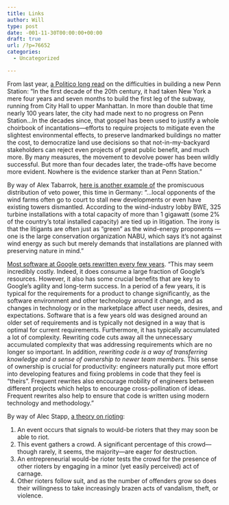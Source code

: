 ```yaml
---
title: Links
author: Will
type: post
date: -001-11-30T00:00:00+00:00
draft: true
url: /?p=76652
categories:
  - Uncategorized

---
```

From last year, [a Politico long read][1] on the difficulties in building a new Penn Station: &#8220;In the first decade of the 20th century, it had taken New York a mere four years and seven months to build the first leg of the subway, running from City Hall to upper Manhattan. In more than double that time nearly 100 years later, the city had made next to no progress on Penn Station&#8230;In the decades since, that gospel has been used to justify a whole choirbook of incantations—efforts to require projects to mitigate even the slightest environmental effects, to preserve landmarked buildings no matter the cost, to democratize land use decisions so that not-in-my-backyard stakeholders can reject even projects of great public benefit, and much more. By many measures, the movement to devolve power has been wildly successful. But more than four decades later, the trade-offs have become more evident. Nowhere is the evidence starker than at Penn Station.&#8221;

By way of Alex Tabarrok, [here is another example of][2] the promiscuous distribution of veto power, this time in Germany: &#8220;&#8230;local opponents of the wind farms often go to court to stall new developments or even have existing towers dismantled. According to the wind-industry lobby BWE, 325 turbine installations with a total capacity of more than 1 gigawatt (some 2% of the country’s total installed capacity) are tied up in litigation. The irony is that the litigants are often just as “green” as the wind-energy proponents — one is the large conservation organization NABU, which says it’s not against wind energy as such but merely demands that installations are planned with preserving nature in mind.&#8221;

[Most software at Google gets rewritten every few years][3]. &#8220;This may seem incredibly costly. Indeed, it does consume a large fraction of Google’s resources. However, it also has some crucial benefits that are key to Google’s agility and long-term success. In a period of a few years, it is typical for the requirements for a product to change significantly, as the software environment and other technology around it change, and as changes in technology or in the marketplace affect user needs, desires, and expectations. Software that is a few years old was designed around an older set of requirements and is typically not designed in a way that is optimal for current requirements. Furthermore, it has typically accumulated a lot of complexity. Rewriting code cuts away all the unnecessary accumulated complexity that was addressing requirements which are no longer so important. In addition, _rewriting code is a way of transferring knowledge and a sense of ownership to newer team members._ This sense of ownership is crucial for productivity: engineers naturally put more effort into developing features and fixing problems in code that they feel is “theirs”. Frequent rewrites also encourage mobility of engineers between different projects which helps to encourage cross-pollination of ideas. Frequent rewrites also help to ensure that code is written using modern technology and methodology.&#8221;

By way of Alec Stapp, [a theory on rioting][4]:

  1. An event occurs that signals to would-be rioters that they may soon be able to riot.
  2. This event gathers a crowd. A significant percentage of this crowd—though rarely, it seems, the majority—are eager for destruction.
  3. An entrepreneurial would-be rioter tests the crowd for the presence of other rioters by engaging in a minor (yet easily perceived) act of carnage.
  4. Other rioters follow suit, and as the number of offenders grow so does their willingness to take increasingly brazen acts of vandalism, theft, or violence.

&nbsp;

 [1]: https://www.politico.com/news/magazine/2019/11/29/penn-station-robert-caro-073564
 [2]: https://marginalrevolution.com/marginalrevolution/2019/12/the-innovation-prisoners-dilemma.html
 [3]: https://arxiv.org/ftp/arxiv/papers/1702/1702.01715.pdf
 [4]: https://scholars-stage.blogspot.com/2020/05/on-days-of-disorder.html